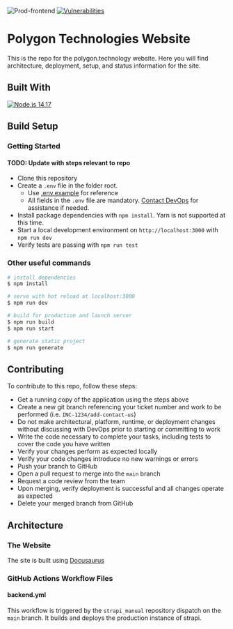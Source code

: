 ![Prod-frontend][Build-status]
[![Vulnerabilities][Vulnerability-badge]][Sonar-url]

# Polygon Technologies Website

This is the repo for the polygon.technology website. Here you will find architecture,
deployment, setup, and status information for the site.

## Built With
[![Node.js 14.17][Nodejs-badge]][Nodejs-url]

## Build Setup

### Getting Started

#### TODO: Update with steps relevant to repo

- Clone this repository
- Create a `.env` file in the folder root.
    - Use [.env.example](.env.example) for reference
    - All fields in the `.env` file are mandatory. [Contact DevOps](https://help.polygon.technology/a/tickets/new) for assistance if needed.
- Install package dependencies with `npm install`. Yarn is not supported at this time.
- Start a local development environment on `http://localhost:3000` with `npm run dev`
- Verify tests are passing with `npm run test`

### Other useful commands

```bash
# install dependencies
$ npm install

# serve with hot reload at localhost:3000
$ npm run dev

# build for production and launch server
$ npm run build
$ npm run start

# generate static project
$ npm run generate
```

## Contributing

To contribute to this repo, follow these steps:
- Get a running copy of the application using the steps above
- Create a new git branch referencing your ticket number and work to be performed
  (i.e. `INC-1234/add-contact-us`)
- Do not make architectural, platform, runtime, or deployment changes without discussing
  with DevOps prior to starting or committing to work
- Write the code necessary to complete your tasks, including tests to cover the code
  you have written
- Verify your changes perform as expected locally
- Verify your code changes introduce no new warnings or errors
- Push your branch to GitHub
- Open a pull request to merge into the `main` branch
- Request a code review from the team
- Upon merging, verify deployment is successful and all changes operate as expected
- Delete your merged branch from GitHub


## Architecture

### The Website

The site is built using [Docusaurus](https://docusaurus.io/)

### GitHub Actions Workflow Files

#### backend.yml
This workflow is triggered by the `strapi_manual` repository dispatch on the
`main` branch. It builds and deploys the production instance of strapi.

<!-- MARKDOWN LINKS AND IMAGES -->
[Build-status]: https://github.com/maticnetwork/webdev-polytech/actions/workflows/backend.yml/badge.svg

[Vulnerability-badge]: https://sonarqube.polygon.technology/api/project_badges/measure?project=maticnetwork_polygon-university-cms_AYV4BUZSoHLw1uOg0ph5&metric=vulnerabilities&token=8f1a056272a462a7e81e5b3b7434f63041362dfe
[Sonar-url]: https://sonarqube.polygon.technology/dashboard?id=maticnetwork_polygon-university-cms_AYV4BUZSoHLw1uOg0ph5

[Nodejs-badge]: https://img.shields.io/badge/Node.js-14.17.5-informational?logo=node.js
[Nodejs-url]: https://nodejs.org/

[Slack-badge]: https://img.shields.io/badge/Slack-team_product_apps-informational?logo=slack

[Production-badge]: https://img.shields.io/badge/Production_URL-polygon.technology-informational
[Production-url]: https://wiki.polygon.technology/zkEVM
